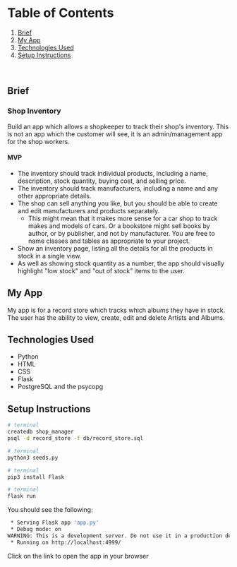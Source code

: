 # Table of Contents
1. [Brief](#brief)
2. [My App](#my_app)
3. [Technologies Used](#technologies-used)
4. [Setup Instructions](#setup-instructions)
<br>

## Brief

### Shop Inventory

Build an app which allows a shopkeeper to track their shop's inventory. This is not an app which the customer will see, it is an admin/management app for the shop workers.

#### MVP

* The inventory should track individual products, including a name, description, stock quantity, buying cost, and selling price.
* The inventory should track manufacturers, including a name and any other appropriate details.
* The shop can sell anything you like, but you should be able to create and edit manufacturers and products separately.
  * This might mean that it makes more sense for a car shop to track makes and models of cars. Or a bookstore might sell books by author, or by publisher, and not by manufacturer. You are free to name classes and tables as appropriate to your project.
* Show an inventory page, listing all the details for all the products in stock in a single view.
* As well as showing stock quantity as a number, the app should visually highlight "low stock" and "out of stock" items to the user.


## My App

My app is for a record store which tracks which albums they have in stock.  The user has the ability to view, create, edit and delete Artists and Albums.


## Technologies Used

* Python
* HTML
* CSS
* Flask
* PostgreSQL and the psycopg


## Setup Instructions

```bash
# terminal
createdb shop_manager
psql -d record_store -f db/record_store.sql 
```

```bash
# terminal
python3 seeds.py
```

```bash
# terminal
pip3 install Flask
```

```bash
# terminal
flask run
```
You should see the following:

```bash
 * Serving Flask app 'app.py'
 * Debug mode: on
WARNING: This is a development server. Do not use it in a production deployment.
 * Running on http://localhost:4999/
```

Click on the link to open the app in your browser